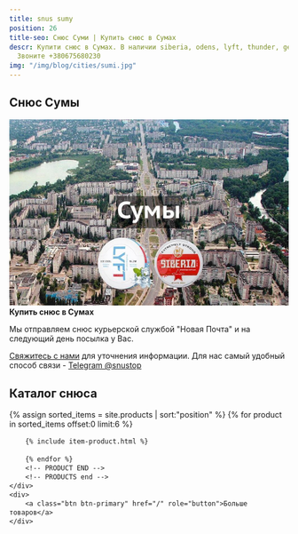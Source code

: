 ```yaml
---
title: snus sumy
position: 26
title-seo: Снюс Суми | Купить снюс в Сумах
descr: Купити снюс в Сумах. В наличии siberia, odens, lyft, thunder, general и другие.
  Звоните +380675680230
img: "/img/blog/cities/sumi.jpg"
---
```


<section class="mb-4">
	<h1>Снюс Сумы</h1>
	<div class="row">
		<div class="col-md-7">
			<img class="img-fluid" src="/img/blog/cities/sumi.jpg" alt="Снюс в Сумах">
		</div>
		<div class="col-md-5">
			<strong>Купить снюс в Сумах</strong>
			<p>Мы отправляем снюс курьерской службой "Новая Почта" и на следующий день посылка у Вас.</p>
			<p><a href="#contactModal" data-toggle="modal" data-target="#contactModal">Свяжитесь с нами</a> для уточнения информации. Для нас самый удобный способ связи - <a href="//t.me/snustop" target="_blank" title="Telegram"><i class="icon-telegram"></i>Telegram @snustop</a></p>
		</div>
	</div>
</section>

<section class="mb-4">
	<h2>Каталог снюса</h2>
	<div class="row catalog">
		<!-- PRODUCTS start -->
		<!-- PRODUCT START -->
		{% assign sorted_items = site.products | sort:"position" %}
		{% for product in sorted_items offset:0 limit:6 %}
		
		{% include item-product.html %}

		{% endfor %}
		<!-- PRODUCT END -->
		<!-- PRODUCTS end -->
	</div>
	<div>
		<a class="btn btn-primary" href="/" role="button">Больше товаров</a>
	</div>
</section>